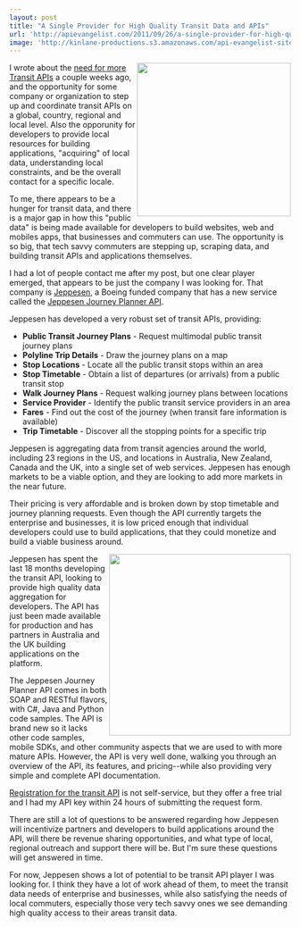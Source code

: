 ```yaml
---
layout: post
title: "A Single Provider for High Quality Transit Data and APIs"
url: 'http://apievangelist.com/2011/09/26/a-single-provider-for-high-quality-transit-data-and-apis/'
image: 'http://kinlane-productions.s3.amazonaws.com/api-evangelist-site/blog/jeppesen-logo-400.jpg'
---
```


[<img class="c1" src="http://kinlane-productions.s3.amazonaws.com/api-evangelist/jeppesen/jeppesen-logo-400.jpg" alt="" width="275" align="right" />][1]

I wrote about the [need for more Transit APIs][2] a couple weeks ago, and the opportunity for some company or organization to step up and coordinate transit APIs on a global, country, regional and local level. Also the opporunity for developers to provide local resources for building applications, "acquiring" of local data, understanding local constraints, and be the overall contact for a specific locale.

To me, there appears to be a hunger for transit data, and there is a major gap in how this "public data" is being made available for developers to build websites, web and mobiles apps, that businesses and commuters can use. The opportunity is so big, that tech savvy commuters are stepping up, scraping data, and building transit APIs and applications themselves.

I had a lot of people contact me after my post, but one clear player emerged, that appears to be just the company I was looking for. That company is [Jeppesen][3], a Boeing funded company that has a new service called the [Jeppesen Journey Planner API][4].

Jeppesen has developed a very robust set of transit APIs, providing:

  * **Public Transit Journey Plans** \- Request multimodal public transit journey plans
  * **Polyline Trip Details** \- Draw the journey plans on a map
  * **Stop Locations** \- Locate all the public transit stops within an area
  * **Stop Timetable** \- Obtain a list of departures (or arrivals) from a public transit stop
  * **Walk Journey Plans** \- Request walking journey plans between locations
  * **Service Provider** \- Identify the public transit service providers in an area
  * **Fares** \- Find out the cost of the journey (when transit fare information is available)
  * **Trip Timetable** \- Discover all the stopping points for a specific trip

Jeppesen is aggregating data from transit agencies around the world, including 23 regions in the US, and locations in Australia, New Zealand, Canada and the UK, into a single set of web services. Jeppesen has enough markets to be a viable option, and they are looking to add more markets in the near future.

Their pricing is very affordable and is broken down by stop timetable and journey planning requests. Even though the API currently targets the enterprise and businesses, it is low priced enough that individual developers could use to build applications, that they could monetize and build a viable business around.

[<img class="c1" src="http://kinlane-productions.s3.amazonaws.com/api-evangelist/jeppesen/Jeppesen-Journey-Planner.png" alt="" width="325" align="right" />][1]

Jeppesen has spent the last 18 months developing the transit API, looking to provide high quality data aggregation for developers. The API has just been made available for production and has partners in Australia and the UK building applications on the platform.

The Jeppesen Journey Planner API comes in both SOAP and RESTful flavors, with C#, Java and Python code samples. The API is brand new so it lacks other code samples, mobile SDKs, and other community aspects that we are used to with more mature APIs. However, the API is very well done, walking you through an overview of the API, its features, and pricing--while also providing very simple and complete API documentation.

[Registration for the transit API][5] is not self-service, but they offer a free trial and I had my API key within 24 hours of submitting the request form.

There are still a lot of questions to be answered regarding how Jeppesen will incentivize partners and developers to build applications around the API, will there be revenue sharing opportunities, and what type of local, regional outreach and support there will be. But I'm sure these questions will get answered in time.

For now, Jeppesen shows a lot of potential to be transit API player I was looking for. I think they have a lot of work ahead of them, to meet the transit data needs of enterprise and businesses, while also satisfying the needs of local commuters, especially those very tech savvy ones we see demanding high quality access to their areas transit data.

   [1]: http://ww1.jeppesen.com/main/corporate/land/journey-planning/index.jsp
   [2]: /2011/09/11/the-need-for-more-transit-apis/ (need for more transit API)
   [3]: http://ww1.jeppesen.com/main/corporate/ (Jeppesen)
   [4]: http://ww1.jeppesen.com/main/corporate/land/journey-planning/index.jsp (Jeppesen Journey Planner API)
   [5]: http://ww1.jeppesen.com/main/corporate/land/journey-planning/signup.jsp (Registration for the transit API)

